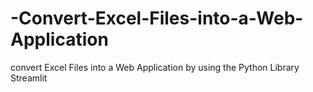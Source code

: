 # -Convert-Excel-Files-into-a-Web-Application

 convert Excel Files into a Web Application by using the Python Library Streamlit
 
